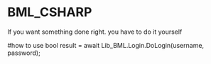 # BML_CSHARP
If you want something done right. you have to do it yourself

#how to use
bool result = await Lib_BML.Login.DoLogin(username, password);
